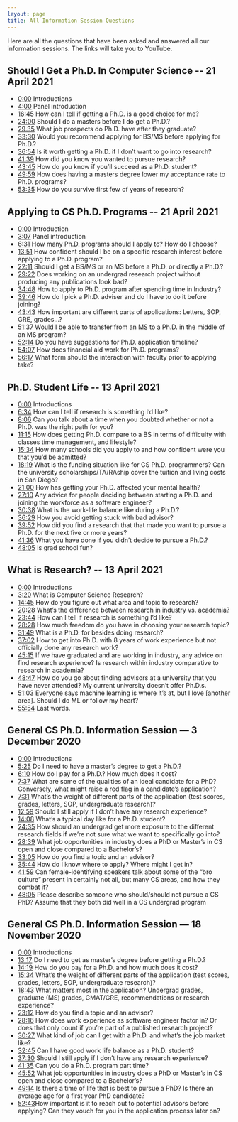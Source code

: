 ```yaml
---
layout: page
title: All Information Session Questions
---
```


Here are all the questions that have been asked and answered all our information sessions.  The links will take you to YouTube.

## Should I Get a Ph.D. In Computer Science -- 21 April 2021

* [0:00](https://www.youtube.com/watch?v=J-PXZE56_QM&t=0s)  Introductions
* [4:00](https://www.youtube.com/watch?v=J-PXZE56_QM&t=240s)  Panel introduction
* [16:45](https://www.youtube.com/watch?v=J-PXZE56_QM&t=1005s)  How can I tell if getting a Ph.D. is a good choice for me?
* [24:00](https://www.youtube.com/watch?v=J-PXZE56_QM&t=1440s)  Should I do a masters before I do get a Ph.D.?
* [29.35](https://www.youtube.com/watch?v=J-PXZE56_QM&t=1775s) What job prospects do Ph.D. have after they graduate?
* [33:30](https://www.youtube.com/watch?v=J-PXZE56_QM&t=2010s)  Would you recommend applying for BS/MS before applying for Ph.D.?
* [36:54](https://www.youtube.com/watch?v=J-PXZE56_QM&t=2214s)  Is it worth getting a Ph.D. if I don’t want to go into research?
* [41:39](https://www.youtube.com/watch?v=J-PXZE56_QM&t=2499s)  How did you know you wanted to pursue research?
* [43:45](https://www.youtube.com/watch?v=J-PXZE56_QM&t=2625s)  How do you know if you’ll succeed as a Ph.D. student?
* [49:59](https://www.youtube.com/watch?v=J-PXZE56_QM&t=2999s)  How does having a masters degree lower my acceptance rate to Ph.D. programs?
* [53:35](https://www.youtube.com/watch?v=J-PXZE56_QM&t=3215s)  How do you survive first few of years of research?


## Applying to CS Ph.D. Programs -- 21 April 2021

* [0:00](https://www.youtube.com/watch?v=151sL2rTLXA&t=0s)  Introduction
* [3:07](https://www.youtube.com/watch?v=151sL2rTLXA&t=187s)  Panel introduction
* [6:31](https://www.youtube.com/watch?v=151sL2rTLXA&t=391s)  How many Ph.D. programs should I apply to? How do I choose?
* [13:51](https://www.youtube.com/watch?v=151sL2rTLXA&t=831s)  How confident should I be on a specific research interest before applying to a Ph.D. program?
* [22:11](https://www.youtube.com/watch?v=151sL2rTLXA&t=1331s)  Should I get a BS/MS or an MS before a Ph.D. or directly a Ph.D.?
* [29:22](https://www.youtube.com/watch?v=151sL2rTLXA&t=1762s)  Does working on an undergrad research project without producing any publications look bad?
* [34:48](https://www.youtube.com/watch?v=151sL2rTLXA&t=2088s)  How to apply to Ph.D. program after spending time in Industry?
* [39:46](https://www.youtube.com/watch?v=151sL2rTLXA&t=2386s)  How do I pick a Ph.D. adviser and do I have to do it before joining?
* [43:43](https://www.youtube.com/watch?v=151sL2rTLXA&t=2623s)  How important are different parts of applications: Letters, SOP, GRE, grades…?
* [51:37](https://www.youtube.com/watch?v=151sL2rTLXA&t=3097s)  Would I be able to transfer from an MS to a Ph.D. in the middle of an MS program?
* [52:14](https://www.youtube.com/watch?v=151sL2rTLXA&t=3134s)  Do you have suggestions for Ph.D. application timeline?
* [54:07](https://www.youtube.com/watch?v=151sL2rTLXA&t=3247s)  How does financial aid work for Ph.D. programs?
* [56:17](https://www.youtube.com/watch?v=151sL2rTLXA&t=3377s)  What form should the interaction with faculty prior to applying take?
 

## Ph.D. Student Life -- 13 April 2021

*  [0:00](https://www.youtube.com/watch?v=HpMazMxjKYI&t=0s)  Introductions
*  [6:34](https://www.youtube.com/watch?v=HpMazMxjKYI&t=394s)  How can I tell if research is something I’d like?
*  [8:06](https://www.youtube.com/watch?v=HpMazMxjKYI&t=486s)  Can you talk about a time when you doubted whether or not a Ph.D. was the right path for you?
*  [11:15](https://www.youtube.com/watch?v=HpMazMxjKYI&t=675s)  How does getting Ph.D. compare to a BS in terms of difficulty with classes time management, and lifestyle?
*  [15:34](https://www.youtube.com/watch?v=HpMazMxjKYI&t=934s)  How many schools did you apply to and how confident were you that you’d be admitted?
*  [18:19](https://www.youtube.com/watch?v=HpMazMxjKYI&t=1099s)  What is the funding situation like for CS Ph.D. programmers? Can the university scholarships/TA/RAship cover the tuition and living costs in San Diego?
*  [21:00](https://www.youtube.com/watch?v=HpMazMxjKYI&t=1260s)  How has getting your Ph.D. affected your mental health? 
*  [27:10](https://www.youtube.com/watch?v=HpMazMxjKYI&t=1630s)  Any advice for people deciding between starting a Ph.D. and joining the workforce as a software engineer?
*  [30:38](https://www.youtube.com/watch?v=HpMazMxjKYI&t=1838s)  What is the work-life balance like during a Ph.D.?
*  [36:29](https://www.youtube.com/watch?v=HpMazMxjKYI&t=2189s)  How you avoid getting stuck with bad advisor?
*  [39:52](https://www.youtube.com/watch?v=HpMazMxjKYI&t=2392s)  How did you find a research that that made you want to pursue a Ph.D. for the next five or more years?
*  [41:36](https://www.youtube.com/watch?v=HpMazMxjKYI&t=2496s)  What you have done if you didn’t decide to pursue a Ph.D.?
*  [48:05](https://www.youtube.com/watch?v=HpMazMxjKYI&t=2885s)  Is grad school fun?

## What is Research? -- 13 April 2021

* [0:00](https://www.youtube.com/watch?v=4j6Iu0fzJuA&t=0s)  Introductions
*  [3:20](https://www.youtube.com/watch?v=4j6Iu0fzJuA&t=200s)  What is Computer Science Research?
*  [14:45](https://www.youtube.com/watch?v=4j6Iu0fzJuA&t=885s)  How do you figure out what area and topic to research?
*  [20:28](https://www.youtube.com/watch?v=4j6Iu0fzJuA&t=1228s)  What’s the difference between research in industry vs. academia?
*  [23:44](https://www.youtube.com/watch?v=4j6Iu0fzJuA&t=1424s)  How can I tell if research is something I’d like?
*  [28:28](https://www.youtube.com/watch?v=4j6Iu0fzJuA&t=1708s)  How much freedom do you have in choosing your research topic?
*  [31:49](https://www.youtube.com/watch?v=4j6Iu0fzJuA&t=1909s)  What is a Ph.D. for besides doing research?
*  [37:02](https://www.youtube.com/watch?v=4j6Iu0fzJuA&t=2222s)  How to get into Ph.D. with 8 years of work experience but not officially done any research work?
*  [45:15](https://www.youtube.com/watch?v=4j6Iu0fzJuA&t=2715s)  If we have graduated and are working in industry, any advice on find research experience? Is research within industry comparative to research in academia?
*  [48:47](https://www.youtube.com/watch?v=4j6Iu0fzJuA&t=2927s)  How do you go about finding advisors at a university that you have never attended?  My current university doesn’t offer Ph.D.s.
*  [51:03](https://www.youtube.com/watch?v=4j6Iu0fzJuA&t=3063s)  Everyone says machine learning is where it’s at, but I love [another area].  Should I do ML or follow my heart?
*  [55:54](https://www.youtube.com/watch?v=4j6Iu0fzJuA&t=3354s)  Last words.

## General CS Ph.D. Information Session — 3 December 2020

* [0:00](https://www.youtube.com/watch?v=BWJKhhgPcf4&t=0s)   Introductions
* [5:25](https://www.youtube.com/watch?v=BWJKhhgPcf4&t=325s)   Do I need to have a master’s degree to get a Ph.D.? 
* [6:10](https://www.youtube.com/watch?v=BWJKhhgPcf4&t=370s)   How do I pay for a Ph.D.? How much does it cost? 
* [7:37](https://www.youtube.com/watch?v=BWJKhhgPcf4&t=457s)   What are some of the qualities of an ideal candidate for a PhD? Conversely, what might raise a red flag in a candidate’s application? 
* [7:31](https://www.youtube.com/watch?v=BWJKhhgPcf4&t=451s)   What’s the weight of different parts of the application (test scores, grades, letters, SOP, undergraduate research)? 
* [12:59](https://www.youtube.com/watch?v=BWJKhhgPcf4&t=779s)   Should I still apply if I don’t have any research experience? 
* [14:08](https://www.youtube.com/watch?v=BWJKhhgPcf4&t=848s)   What’s a typical day like for a Ph.D. student? 
* [24:35](https://www.youtube.com/watch?v=BWJKhhgPcf4&t=1475s)   How should an undergrad get more exposure to the different research fields if we’re not sure what we want to specifically go into? 
* [28:39](https://www.youtube.com/watch?v=BWJKhhgPcf4&t=1719s)   What job opportunities in industry does a PhD or Master’s in CS open and close compared to a Bachelor’s? 
* [33:05](https://www.youtube.com/watch?v=BWJKhhgPcf4&t=1985s)   How do you find a topic and an advisor? 
* [35:44](https://www.youtube.com/watch?v=BWJKhhgPcf4&t=2144s)   How do I know where to apply? Where might I get in? 
* [41:59](https://www.youtube.com/watch?v=BWJKhhgPcf4&t=2519s)   Can female-identifying speakers talk about some of the “bro culture” present in certainly not all, but many CS areas, and how they combat it? 
* [48:05](https://www.youtube.com/watch?v=BWJKhhgPcf4&t=2885s)   Please describe someone who should/should not pursue a CS PhD? Assume that they both did well in a CS undergrad program


## General CS Ph.D. Information Session — 18 November 2020

 * [0:00](https://www.youtube.com/watch?v=thZdtIQ3i_g&t=0s)  Introductions
 * [13:17](https://www.youtube.com/watch?v=thZdtIQ3i_g&t=797s) Do I need to get as master’s degree before getting a Ph.D.? 
 * [14:19](https://www.youtube.com/watch?v=thZdtIQ3i_g&t=859s) How do you pay for a Ph.D. and how much does it cost?
 * [15:34](https://www.youtube.com/watch?v=thZdtIQ3i_g&t=934s) What’s the weight of different parts of the application (test scores, grades, letters, SOP, undergraduate research)?
 * [18:43](https://www.youtube.com/watch?v=thZdtIQ3i_g&t=1123s) What matters most in the application? Undergrad grades, graduate (MS) grades, GMAT/GRE, recommendations or research experience? 
 * [23:12](https://www.youtube.com/watch?v=thZdtIQ3i_g&t=1392s) How do you find a topic and an advisor? 
 * [28:16](https://www.youtube.com/watch?v=thZdtIQ3i_g&t=1696s) How does work experience as software engineer factor in? Or does that only count if you’re part of a published research project? 
 * [30:27](https://www.youtube.com/watch?v=thZdtIQ3i_g&t=1827s) What kind of job can I get with a Ph.D. and what’s the job market like? 
 * [32:45](https://www.youtube.com/watch?v=thZdtIQ3i_g&t=1965s) Can I have good work life balance as a Ph.D. student? 
 * [37:30](https://www.youtube.com/watch?v=thZdtIQ3i_g&t=2250s) Should I still apply if I don’t have any research experience? 
 * [41:35](https://www.youtube.com/watch?v=thZdtIQ3i_g&t=2495s) Can you do a Ph.D. program part time? 
 * [45:52](https://www.youtube.com/watch?v=thZdtIQ3i_g&t=2752s) What job opportunities in industry does a PhD or Master’s in CS open and close compared to a Bachelor’s? 
 * [49:14](https://www.youtube.com/watch?v=thZdtIQ3i_g&t=2954s) Is there a time of life that is best to pursue a PhD? Is there an average age for a first year PhD candidate? 
 * [52:43](https://www.youtube.com/watch?v=thZdtIQ3i_g&t=3163s) ​ How important is it to reach out to potential advisors before applying? Can they vouch for you in the application process later on? 
 
